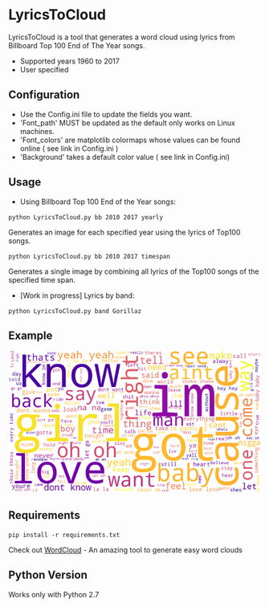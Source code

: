 # LyricsToCloud
LyricsToCloud is a tool that generates a word cloud using lyrics from Billboard Top 100 End of The Year songs.<br>
* Supported years 1960 to 2017
* User specified


## Configuration
* Use the Config.ini file to update the fields you want. 
* 'Font_path' MUST be updated as the default only works on Linux machines.
* 'Font_colors' are matplotlib colormaps whose values can be found online ( see link in Config.ini )
* 'Background' takes a default color value ( see link in Config.ini)

## Usage
* Using Billboard Top 100 End of the Year songs:

```
python LyricsToCloud.py bb 2010 2017 yearly
```
Generates an image for each specified year using the lyrics of Top100 songs.
```
python LyricsToCloud.py bb 2010 2017 timespan
```
Generates a single image by combining all lyrics of the Top100 songs of the specified time span.

* [Work in progress] Lyrics by band:
```
python LyricsToCloud.py band Gorillaz
```

## Example
![lyricloud](https://github.com/yangvnks/LyricsToCloud/blob/master/plot_2000s.png)

## Requirements
```
pip install -r requirements.txt
```
Check out [WordCloud](https://github.com/amueller/word_cloud) - An amazing tool to generate easy word clouds

## Python Version
Works only with Python 2.7
